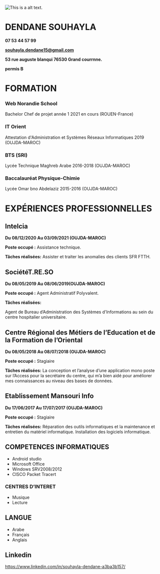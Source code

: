 ![This is a alt text.](https://media-exp1.licdn.com/dms/image/C4E03AQEdj61avJH8AA/profile-displayphoto-shrink_800_800/0/1604095648055?e=1640217600&v=beta&t=QoYvtyaRjgkRIunZKqxS8KNzcanLdHIfoAFR51V5OU4 "This is a sample image.")
# DENDANE SOUHAYLA
**07 53 44 57 99**

**souhayla.dendane15@gmail.com**

**53 rue auguste blanqui 76530 Grand courrnne.**

**permis B**

# FORMATION
### Web Norandie School
Bachelor Chef de projet année 1 2021 en cours (ROUEN-France) 
 
### IT Orient
Attestation d'Administration et Systèmes Réseaux Informatiques 2019 (OUJDA-MAROC) 

### BTS (SRI)
Lycée Technique Maghreb Arabe 2016-2018 (OUJDA-MAROC)

### Baccalauréat Physique-Chimie
Lycée Omar bno Abdelaziz 2015-2016 (OUJDA-MAROC) 
 
# EXPÉRIENCES PROFESSIONNELLES
## Intelcia 
**Du 08/12/2020 Au 03/09/2021 (OUJDA-MAROC)** 

**Poste occupé :**
Assistance technique.

**Tâches réalisées:**
Assister et traiter les anomalies des clients SFR FTTH.

## SociétéT.RE.SO 
**Du 08/05/2019 Au 08/06/2019(OUJDA-MAROC)**

**Poste occupé :**
Agent Administratif Polyvalent.

**Tâches réalisées:**

Agent de Bureau d’Administration des Systèmes d'Informations au sein du centre hospitalier universitaire.

## Centre Régional des Métiers de l’Education et de la Formation de l’Oriental
**Du 08/05/2018 Au 08/07/2018 (OUJDA-MAROC)**

**Poste occupé :**
Stagiaire

**Tâches réalisées:**
La conception et l’analyse d’une application mono poste sur l’Access pour la secrétaire du centre, qui m’a bien aidé pour améliorer mes connaissances au niveau des bases de données.

## Etablissement Mansouri Info
**Du 17/06/2017 Au 17/07/2017 (OUJDA-MAROC)**

**Poste occupé :** Stagiaire

**Tâches réalisées:**
Réparation des outils informatiques et la maintenance et entretien du matériel informatique. Installation des logiciels informatique.


## COMPETENCES INFORMATIQUES

* Android studio
* Microsoft Office
* Windows SRV2008/2012
* CISCO Packet Tracert

### CENTRES D’INTERET

* Musique
* Lecture

## LANGUE

* Arabe
* Français
* Anglais


## Linkedin

https://www.linkedin.com/in/souhayla-dendane-a3ba3b157/
